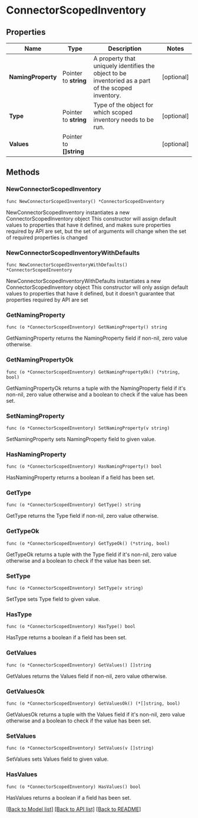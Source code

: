 # ConnectorScopedInventory

## Properties

Name | Type | Description | Notes
------------ | ------------- | ------------- | -------------
**NamingProperty** | Pointer to **string** | A property that uniquely identifies the object to be inventoried as a part of the scoped inventory. | [optional] 
**Type** | Pointer to **string** | Type of the object for which scoped inventory needs to be run. | [optional] 
**Values** | Pointer to **[]string** |  | [optional] 

## Methods

### NewConnectorScopedInventory

`func NewConnectorScopedInventory() *ConnectorScopedInventory`

NewConnectorScopedInventory instantiates a new ConnectorScopedInventory object
This constructor will assign default values to properties that have it defined,
and makes sure properties required by API are set, but the set of arguments
will change when the set of required properties is changed

### NewConnectorScopedInventoryWithDefaults

`func NewConnectorScopedInventoryWithDefaults() *ConnectorScopedInventory`

NewConnectorScopedInventoryWithDefaults instantiates a new ConnectorScopedInventory object
This constructor will only assign default values to properties that have it defined,
but it doesn't guarantee that properties required by API are set

### GetNamingProperty

`func (o *ConnectorScopedInventory) GetNamingProperty() string`

GetNamingProperty returns the NamingProperty field if non-nil, zero value otherwise.

### GetNamingPropertyOk

`func (o *ConnectorScopedInventory) GetNamingPropertyOk() (*string, bool)`

GetNamingPropertyOk returns a tuple with the NamingProperty field if it's non-nil, zero value otherwise
and a boolean to check if the value has been set.

### SetNamingProperty

`func (o *ConnectorScopedInventory) SetNamingProperty(v string)`

SetNamingProperty sets NamingProperty field to given value.

### HasNamingProperty

`func (o *ConnectorScopedInventory) HasNamingProperty() bool`

HasNamingProperty returns a boolean if a field has been set.

### GetType

`func (o *ConnectorScopedInventory) GetType() string`

GetType returns the Type field if non-nil, zero value otherwise.

### GetTypeOk

`func (o *ConnectorScopedInventory) GetTypeOk() (*string, bool)`

GetTypeOk returns a tuple with the Type field if it's non-nil, zero value otherwise
and a boolean to check if the value has been set.

### SetType

`func (o *ConnectorScopedInventory) SetType(v string)`

SetType sets Type field to given value.

### HasType

`func (o *ConnectorScopedInventory) HasType() bool`

HasType returns a boolean if a field has been set.

### GetValues

`func (o *ConnectorScopedInventory) GetValues() []string`

GetValues returns the Values field if non-nil, zero value otherwise.

### GetValuesOk

`func (o *ConnectorScopedInventory) GetValuesOk() (*[]string, bool)`

GetValuesOk returns a tuple with the Values field if it's non-nil, zero value otherwise
and a boolean to check if the value has been set.

### SetValues

`func (o *ConnectorScopedInventory) SetValues(v []string)`

SetValues sets Values field to given value.

### HasValues

`func (o *ConnectorScopedInventory) HasValues() bool`

HasValues returns a boolean if a field has been set.


[[Back to Model list]](../README.md#documentation-for-models) [[Back to API list]](../README.md#documentation-for-api-endpoints) [[Back to README]](../README.md)


